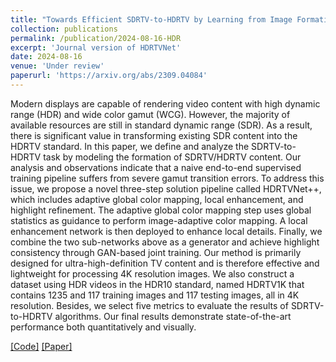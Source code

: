 ```yaml
---
title: "Towards Efficient SDRTV-to-HDRTV by Learning from Image Formation"
collection: publications
permalink: /publication/2024-08-16-HDR
excerpt: 'Journal version of HDRTVNet'
date: 2024-08-16
venue: 'Under review'
paperurl: 'https://arxiv.org/abs/2309.04084'
---
```

Modern displays are capable of rendering video content with high dynamic range (HDR) and wide color gamut (WCG). However, the majority of available resources are still in standard dynamic range (SDR). As a result, there is significant value in transforming existing SDR content into the HDRTV standard. In this paper, we define and analyze the SDRTV-to-HDRTV task by modeling the formation of SDRTV/HDRTV content. Our analysis and observations indicate that a naive end-to-end supervised training pipeline suffers from severe gamut transition errors. To address this issue, we propose a novel three-step solution pipeline called HDRTVNet++, which includes adaptive global color mapping, local enhancement, and highlight refinement. The adaptive global color mapping step uses global statistics as guidance to perform image-adaptive color mapping. A local enhancement network is then deployed to enhance local details. Finally, we combine the two sub-networks above as a generator and achieve highlight consistency through GAN-based joint training. Our method is primarily designed for ultra-high-definition TV content and is therefore effective and lightweight for processing 4K resolution images. We also construct a dataset using HDR videos in the HDR10 standard, named HDRTV1K that contains 1235 and 117 training images and 117 testing images, all in 4K resolution. Besides, we select five metrics to evaluate the results of SDRTV-to-HDRTV algorithms. Our final results demonstrate state-of-the-art performance both quantitatively and visually.

[[Code]](https://github.com/xiaom233/HDRTVNet-plus)
[[Paper]](https://arxiv.org/abs/2309.04084)

